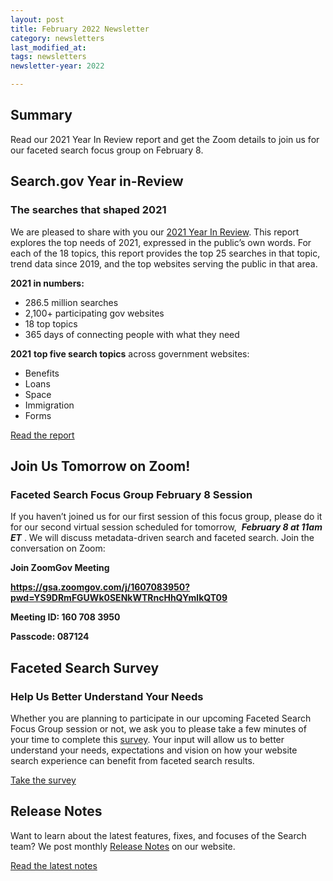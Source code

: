 ```yaml
---
layout: post
title: February 2022 Newsletter
category: newsletters
last_modified_at: 
tags: newsletters
newsletter-year: 2022

---
```


## Summary 

Read our 2021 Year In Review report and get the Zoom details to join us for our faceted search focus group on February 8.


## Search.gov Year in-Review
### The searches that shaped 2021

We are pleased to share with you our [2021 Year In Review](https://search.gov/about/updates/year-in-review/2021-year-in-review.html). This report explores the top needs of 2021, expressed in the public’s own words. For each of the 18 topics, this report provides the top 25 searches in that topic, trend data since 2019, and the top websites serving the public in that area.

**2021 in numbers:**

*   286.5 million searches
*   2,100+ participating gov websites
*   18 top topics
*   365 days of connecting people with what they need

**2021** **top five search topics** across government websites: 

*   Benefits
*   Loans
*   Space
*   Immigration
*   Forms

[Read the report](https://search.gov/about/updates/year-in-review/2021-year-in-review.html)

## Join Us Tomorrow on Zoom!
### Faceted Search Focus Group February 8 Session

If you haven’t joined us for our first session of this focus group, please do it for our second virtual session scheduled for tomorrow,  **_February 8 at 11am ET_** . We will discuss metadata-driven search and faceted search. Join the conversation on Zoom:

**Join ZoomGov Meeting**

**https://gsa.zoomgov.com/j/1607083950?pwd=YS9DRmFGUWk0SENkWTRncHhQYmlkQT09**

**Meeting ID: 160 708 3950**

**Passcode: 087124**

## Faceted Search Survey
### Help Us Better Understand Your Needs

Whether you are planning to participate in our upcoming Faceted Search Focus Group session or not, we ask you to please take a few minutes of your time to complete this [survey](https://touchpoints.app.cloud.gov/touchpoints/3a184266/submit). Your input will allow us to better understand your needs, expectations and vision on how your website search experience can benefit from faceted search results.

[Take the survey](https://touchpoints.app.cloud.gov/touchpoints/3a184266/submit)

## Release Notes

Want to learn about the latest features, fixes, and focuses of the Search team? We post monthly [Release Notes](https://search.gov/about/updates/releases/) on our website.

[Read the latest notes](https://search.gov/about/updates/releases/january-2022.html)

